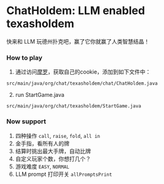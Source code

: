 # ChatHoldem: LLM enabled texasholdem

快来和 LLM 玩德州扑克吧，赢了它你就赢了人类智慧结晶！

### How to play

1. 通过访问[摩罗](https://pre-morrox.alibaba-inc.com/aigcTrial)，获取自己的cookie，添加到如下文件中：
```
src/main/java/org/chat/texasholdem/chat/ChatHoldem.java
```

2. run StartGame.java

```
src/main/java/org/chat/texasholdem/StartGame.java
```


### Now support
1. 四种操作 `call`, `raise`, `fold`, `all in`
2. 金手指，看所有人的牌
3. 结算时挑出最大手牌，自动比牌
4. 自定义玩家个数，你想打几个？
5. 游戏难度 `EASY`, `NORMAL`
6. LLM prompt 打印开关 `allPromptsPrint`
